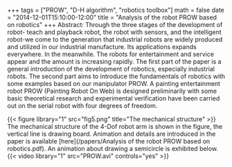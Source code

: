 ﻿+++
tags = ["PROW", "D-H algorithm", "robotics toolbox"]
math = false
date = "2014-12-01T15:10:00-12:00"
title = "Analysis of the robot PROW based on robotics"
+++
Abstract:
Through the three stages of the development of robot- teach and playback robot, the robot with sensors, and the intelligent robot-we come to the generation that industrial robots are widely produced and utilized in our industrial manufacture. Its applications expands everywhere. In the meanwhile. The robots for entertainment and service appear and the amount is increasing rapidly. The first part of the paper is a general introduction of the development of robotics, especially industrial robots. The second part aims to introduce the fundamentals of robotics with some examples based on our manipulator PROW. A painting entertainment robot PROW (Painting Robot On Web) is designed preliminarily with some basic theoretical research and experimental verification have been carried out on the serial robot with four degrees of freedom.

{{< figure library="1" src="fig5.png" title="The mechanical structure" >}}
The mechanical structure of the 4-Dof robot arm is shown in the figure, the vertical line is drawing board. Animation and details are introduced in the paper is available [here](/papers/Analysis of the robot PROW based on robotics.pdf). An animation about drawing a semicircle is exhibited below.
{{< video library="1" src="PROW.avi" controls="yes" >}}


